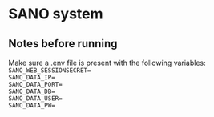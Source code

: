 # SANO system

## Notes before running
Make sure a .env file is present with the following variables:  
`SANO_WEB_SESSIONSECRET=`  
`SANO_DATA_IP=`  
`SANO_DATA_PORT=`  
`SANO_DATA_DB=`  
`SANO_DATA_USER=`  
`SANO_DATA_PW=`  
